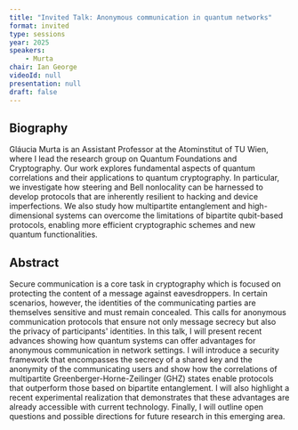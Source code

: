 ```yaml
---
title: "Invited Talk: Anonymous communication in quantum networks"
format: invited
type: sessions
year: 2025
speakers:
    - Murta
chair: Ian George
videoId: null
presentation: null
draft: false
---
```


## Biography

Gláucia Murta is an Assistant Professor at the Atominstitut of TU Wien, where I lead the research group on Quantum Foundations and Cryptography. Our work explores fundamental aspects of quantum correlations and their applications to quantum cryptography. In particular, we investigate how steering and Bell nonlocality can be harnessed to develop protocols that are inherently resilient to hacking and device imperfections. We also study how multipartite entanglement and high-dimensional systems can overcome the limitations of bipartite qubit-based protocols, enabling more efficient cryptographic schemes and new quantum functionalities.

## Abstract

Secure communication is a core task in cryptography which is focused on protecting the content of a message against eavesdroppers. In certain scenarios, however, the identities of the communicating parties are themselves sensitive and must remain concealed. This calls for anonymous communication protocols that ensure not only message secrecy but also the privacy of participants' identities. In this talk, I will present recent advances showing how quantum systems can offer advantages for anonymous communication in network settings. I will introduce a security framework that encompasses the secrecy of a shared key and the anonymity of the communicating users and show how the correlations of multipartite Greenberger-Horne-Zeilinger (GHZ) states enable protocols that outperform those based on bipartite entanglement. I will also highlight a recent experimental realization that demonstrates that these advantages are already accessible with current technology. Finally, I will outline open questions and possible directions for future research in this emerging area.
